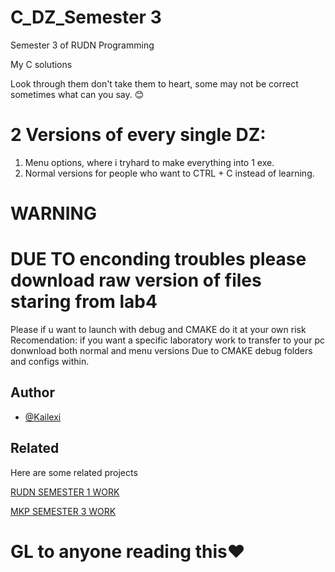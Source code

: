 
# C_DZ_Semester 3

Semester 3 of RUDN Programming

My C solutions

Look through them don't take them to heart, some may not be correct sometimes what can you say. 😊

# 2 Versions of every single DZ:

1. Menu options, where i tryhard to make everything into 1 exe.
2. Normal versions for people who want to CTRL + C instead of learning.




# WARNING
# DUE TO enconding troubles please download raw version of files staring from lab4
Please if u want to launch with debug and CMAKE do it at your own risk
Recomendation: if you want a specific laboratory work to transfer to your pc donwnload both normal and menu versions
Due to CMAKE debug folders and configs within.


 

## Author

- [@Kailexi](https://www.github.com/kailexi)


## Related

Here are some related projects

[RUDN SEMESTER 1 WORK](https://github.com/Kailexi/RUDN_sem1)

[MKP SEMESTER 3 WORK](https://github.com/Kailexi/MKPLABS-RUDN)


# GL to anyone reading this❤️
















